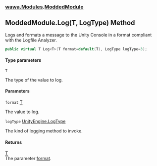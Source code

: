 ### [wawa.Modules](wawa.Modules.md 'wawa.Modules').[ModdedModule](ModdedModule.md 'wawa.Modules.ModdedModule')

## ModdedModule.Log<T>(T, LogType) Method

Logs and formats a message to the Unity Console in a format compliant with the Logfile Analyzer.

```csharp
public virtual T Log<T>(T format=default(T), LogType logType=3);
```
#### Type parameters

<a name='wawa.Modules.ModdedModule.Log_T_(T,LogType).T'></a>

`T`

The type of the value to log.
#### Parameters

<a name='wawa.Modules.ModdedModule.Log_T_(T,LogType).format'></a>

`format` [T](ModdedModule.Log{T}(T,LogType).md#wawa.Modules.ModdedModule.Log_T_(T,LogType).T 'wawa.Modules.ModdedModule.Log<T>(T, LogType).T')

The value to log.

<a name='wawa.Modules.ModdedModule.Log_T_(T,LogType).logType'></a>

`logType` [UnityEngine.LogType](https://docs.microsoft.com/en-us/dotnet/api/UnityEngine.LogType 'UnityEngine.LogType')

The kind of logging method to invoke.

#### Returns
[T](ModdedModule.Log{T}(T,LogType).md#wawa.Modules.ModdedModule.Log_T_(T,LogType).T 'wawa.Modules.ModdedModule.Log<T>(T, LogType).T')  
The parameter [format](ModdedModule.Log{T}(T,LogType).md#wawa.Modules.ModdedModule.Log_T_(T,LogType).format 'wawa.Modules.ModdedModule.Log<T>(T, LogType).format').
